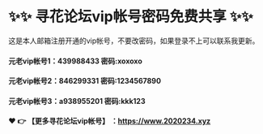 # ✨✨ 寻花论坛vip帐号密码免费共享 ✨✨ 
这是本人邮箱注册开通的vip帐号，不要改密码，如果登录不上可以联系我更新。
  #### 元老vip帐号1：439988433 密码:xoxoxo

#### 元老vip帐号2：846299331 密码:1234567890

#### 元老vip帐号3：a938955201 密码:kkk123 



#### ❤️ 👉 【更多寻花论坛vip帐号】 ：https://www.2020234.xyz 
